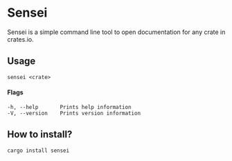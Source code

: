 # Sensei
Sensei is a simple command line tool to open documentation for any crate in crates.io. 

## Usage 

```sensei <crate>```

#### Flags
```
-h, --help       Prints help information
-V, --version    Prints version information
``` 
## How to install?
```cargo install sensei```
